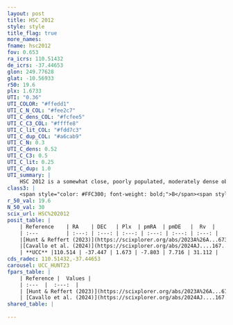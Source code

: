 ```yaml
---
layout: post
title: HSC 2012
style: style
title_flag: true
more_names: 
fname: hsc2012
fov: 0.653
ra_icrs: 110.51432
de_icrs: -37.44653
glon: 249.77628
glat: -10.56933
r50: 19.6
plx: 1.6733
UTI: "0.36"
UTI_COLOR: "#ffedd1"
UTI_C_N_COL: "#fee2c7"
UTI_C_dens_COL: "#fcfee5"
UTI_C_C3_COL: "#ffffe8"
UTI_C_lit_COL: "#fdd7c3"
UTI_C_dup_COL: "#a6cab9"
UTI_C_N: 0.3
UTI_C_dens: 0.52
UTI_C_C3: 0.5
UTI_C_lit: 0.25
UTI_C_dup: 1.0
UTI_summary: |
    HSC 2012 is a somewhat close, poorly populated, moderately dense object of intermediate C3 quality. It was recently reported in the literature.
class3: |
    <span style="color: #FFC300; font-weight: bold;">B</span><span style="color: #FFC300; font-weight: bold;">B</span>
r_50_val: 19.6
N_50_val: 30
scix_url: HSC%202012
posit_table: |
    | Reference    | RA    | DEC   | Plx  | pmRA  | pmDE   |  Rv  |
    | :---         | :---: | :---: | :---: | :---: | :---: | :---: |
    |[Hunt & Reffert (2023)](https://scixplorer.org/abs/2023A%26A...673A.114H) | 110.468 | -37.453 | 1.639 | -7.773 | 7.636 | 22.738 |
    |[Cavallo et al. (2024)](https://scixplorer.org/abs/2024AJ....167...12C) | 110.367 | -37.331 | 1.636 | -- | -- | -- |
    | **UCC** |110.514 | -37.447 | 1.673 | -7.803 | 7.716 | 31.112 | 
cds_radec: 110.51432,-37.44653
carousel: UCC_HUNT23
fpars_table: |
    | Reference |  Values |
    | :---  |  :---:  |
    | [Hunt & Reffert (2023)](https://scixplorer.org/abs/2023A%26A...673A.114H) | `AV50=0.215, diffAV50=0.728, MOD50=8.841, logAge50=7.514` |
    | [Cavallo et al. (2024)](https://scixplorer.org/abs/2024AJ....167...12C) | `AV50=0.64, dMod50=9.16, logAge50=7.13, [Fe/H]50=0.0` |
shared_table: |
    
---
```

